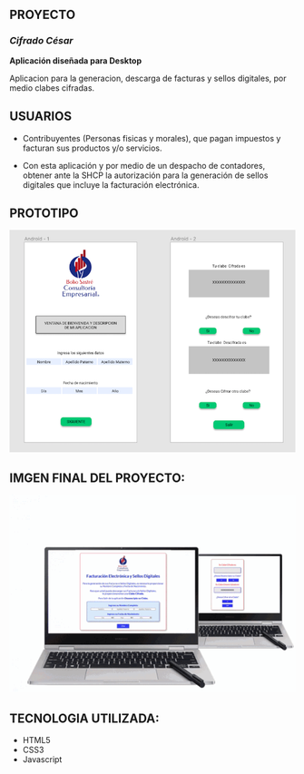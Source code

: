 ## PROYECTO
### ***Cifrado César***

**Aplicación diseñada para Desktop**

Aplicacion para la generacion, descarga de facturas y sellos digitales, por medio clabes cifradas.

## USUARIOS

- Contribuyentes (Personas fisicas y morales), que pagan impuestos y facturan sus productos y/o servicios.

- Con esta aplicación y por medio de un despacho de contadores, obtener ante la SHCP la autorización para la generación de sellos digitales que incluye la facturación electrónica.

## PROTOTIPO  
<img src= 'src/imgs/Prototipo_final.png'>

## IMGEN FINAL DEL PROYECTO:
<img src= 'src/imgs/anigif.gif'>

## TECNOLOGIA UTILIZADA:

- HTML5
- CSS3
- Javascript



